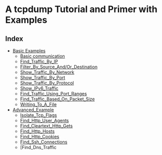 # A tcpdump Tutorial and Primer with Examples

## Index
- [Basic Examples](#Basic_Example)
	- [Basic communication](#Basic_Communication)
	- [Find_Traffic_By_IP](#Find_Traffic_By_IP)
	- [Filter_By_Source_And/Or_Destination](#Filter_By_Source_And/Or_Destination)
	- [Show_Traffic_By_Network](#Show_Traffic_By_Network)
	- [Show_Traffic_By_Port](#Show_Traffic_By_Port)
	- [Show_Traffic_By_Protocol](#Show_Traffic_By_Protocol)
	- [Show_IPv6_Traffic](#Show_IPv6_Traffic)
	- [Find_Traffic_Using_Port_Ranges](#Find_Traffic_Using_Port_Ranges)
	- [Find_Traffic_Based_On_Packet_Size](#Find_Traffic_Based_On_Packet_Size)
	- [Writing_To_A_File](#Writing_To_A_File)
- [Advanced_Example](#Advanced_Example)
	- [Isolate_Tcp_Flags](#Isolate_Tcp_Flags)
	- [Find_Http_User_Agents](#Find_Http_User_Agents)
	- [Find_Cleartext_Http_Gets](#Find_Cleartext_Http_Gets)
	- [Find_Http_Hosts](#Find_Http_Hosts)
	- [Find_Http_Cookies](#Find_Http_Cookies)
	- [Find_Ssh_Connections](#Find_Ssh_Connections)
	- [Find_Dns_Traffic
<!--stackedit_data:
eyJoaXN0b3J5IjpbLTEzNzcyNzg3MjZdfQ==
-->